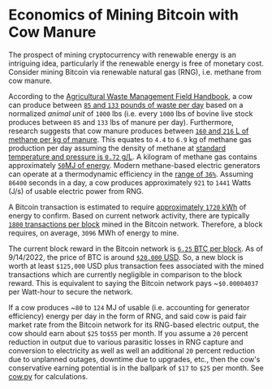 # Economics of Mining Bitcoin with Cow Manure

The prospect of mining cryptocurrency with renewable energy is an intriguing  idea, particularly if the renewable energy is free of monetary cost. 
Consider mining Bitcoin via renewable natural gas (RNG), i.e. methane from cow manure. 

According to the [Agricultural Waste Management Field Handbook](https://directives.sc.egov.usda.gov/viewerFS.aspx?hid=21430), a cow can produce between
[`85` and `133` pounds of waste per day](https://directives.sc.egov.usda.gov/OpenNonWebContent.aspx?content=31475.wba) based on a normalized *animal unit* of `1000` lbs (i.e. every `1000` lbs of bovine live stock produces between `85` and `133` lbs of manure per day). Furthermore, research suggests that cow manure 
produces between [`160` and `216` L of methane per kg of manure](https://www.researchgate.net/publication/324976649_Biogas_Production_from_Different_Types_of_Cow_Manure#:~:text=The%20methane%20yield%20was%20found,%2Fkg%20VS). This equates to `4.4` to `6.9` kg of methane gas production per day assuming the density of methane at [standard temperature and pressure is `0.72` g/L](https://www.engineeringtoolbox.com/methane-d_1420.html). A kilogram of methane gas contains approximately
[`50`MJ of energy](https://world-nuclear.org/information-library/facts-and-figures/heat-values-of-various-fuels.aspx). Modern methane-based electric generators
can operate at a thermodynamic  efficiency in the [range of `36%`](https://www.yanmar.com/global/about/technology/technical_review/2016/0727_1.html#:~:text=The%20BP%2DG%20power%20generation,23.3MJ%2FNm3). Assuming `86400` seconds in a day, a cow produces approximately `921` to `1441` Watts (J/s) of usable
electric power from RNG. 

A Bitcoin transaction is estimated to require [approximately `1720` kWh](https://www.coindesk.com/business/2021/08/18/how-much-energy-does-bitcoin-use/) of energy to confirm. Based on current network activity, there are typically [`1800` transactions per block](https://www.blockchain.com/charts/n-transactions-per-block) mined in the Bitcoin network.  Therefore, a block requires, on average, `3096` MWh of energy to mine. 

The current block reward in the Bitcoin network is [`6.25` BTC per block](https://www.investopedia.com/bitcoin-halving-4843769#:~:text=As%20of%202022%2C%20Bitcoin%20miners,the%20block%20reward%20approaches%20zero.). As of 9/14/2022, the price of BTC is around
[`$20,000` USD](https://www.coindesk.com/price/bitcoin/). So, a new block is worth at least `$125,000` USD plus transaction fees associated with the 
mined transactions which are currently negligible in comparison to the block reward. This is equivalent to saying the Bitcoin network
pays ~`$0.00004037` per Watt-hour to secure the network. 

If a cow produces ~`80` to `124` MJ of usable (i.e. accounting for generator efficiency) energy per day in the form of RNG, and said cow is paid fair market rate from the Bitcoin network for its RNG-based electric output, the cow should earn about `$25` to`$55` per month. If you assume a `20` percent reduction in output due to 
various parasitic losses in RNG capture and conversion to electricity as well as well an additional `20` percent reduction due to unplanned outages, downtime due to 
upgrades, etc., then the cow's conservative earning potential is in the ballpark of `$17` to `$25` per month. See [cow.py](/cow.py) for calculations. 